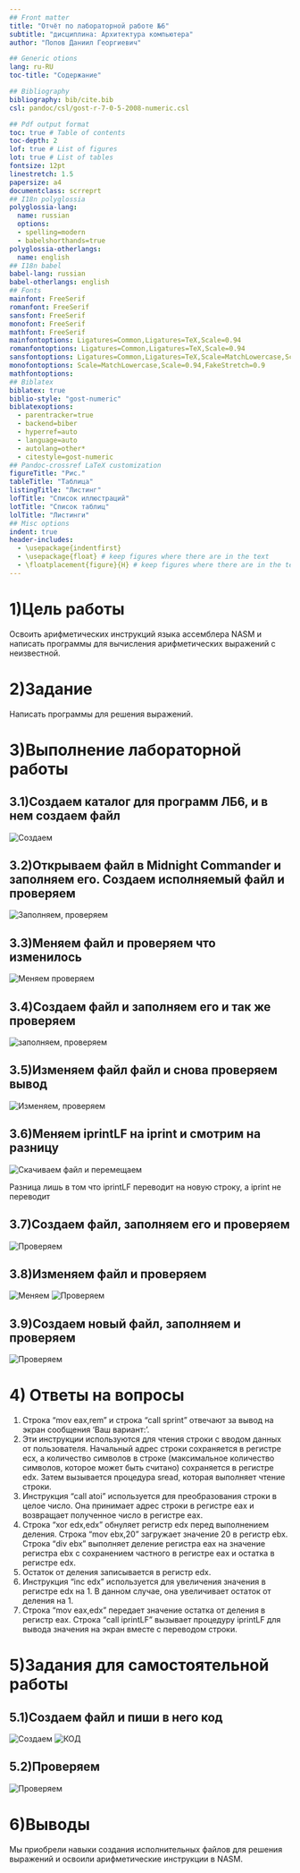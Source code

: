 ```yaml
---
## Front matter
title: "Отчёт по лабораторной работе №6"
subtitle: "дисциплина: Архитектура компьютера"
author: "Попов Даниил Георгиевич"

## Generic otions
lang: ru-RU
toc-title: "Содержание"

## Bibliography
bibliography: bib/cite.bib
csl: pandoc/csl/gost-r-7-0-5-2008-numeric.csl

## Pdf output format
toc: true # Table of contents
toc-depth: 2
lof: true # List of figures
lot: true # List of tables
fontsize: 12pt
linestretch: 1.5
papersize: a4
documentclass: scrreprt
## I18n polyglossia
polyglossia-lang:
  name: russian
  options:
  - spelling=modern
  - babelshorthands=true
polyglossia-otherlangs:
  name: english
## I18n babel
babel-lang: russian
babel-otherlangs: english
## Fonts
mainfont: FreeSerif
romanfont: FreeSerif
sansfont: FreeSerif
monofont: FreeSerif
mathfont: FreeSerif
mainfontoptions: Ligatures=Common,Ligatures=TeX,Scale=0.94
romanfontoptions: Ligatures=Common,Ligatures=TeX,Scale=0.94
sansfontoptions: Ligatures=Common,Ligatures=TeX,Scale=MatchLowercase,Scale=0.94
monofontoptions: Scale=MatchLowercase,Scale=0.94,FakeStretch=0.9
mathfontoptions:
## Biblatex
biblatex: true
biblio-style: "gost-numeric"
biblatexoptions:
  - parentracker=true
  - backend=biber
  - hyperref=auto
  - language=auto
  - autolang=other*
  - citestyle=gost-numeric
## Pandoc-crossref LaTeX customization
figureTitle: "Рис."
tableTitle: "Таблица"
listingTitle: "Листинг"
lofTitle: "Список иллюстраций"
lotTitle: "Список таблиц"
lolTitle: "Листинги"
## Misc options
indent: true
header-includes:
  - \usepackage{indentfirst}
  - \usepackage{float} # keep figures where there are in the text
  - \floatplacement{figure}{H} # keep figures where there are in the text
---
```


# 1)Цель работы

Освоить арифметических инструкций языка ассемблера NASM и написать программы для вычисления арифметических выражений с неизвестной.

# 2)Задание
Написать программы для решения выражений.

# 3)Выполнение лабораторной работы
## 3.1)Создаем каталог для программ ЛБ6, и в нем создаем файл 
![Создаем](/home/dpopov/work/study/2024-2025/Arhe_pc/arch-pc/labs/lab06/image/1.png)
    
## 3.2)Открываем файл в Midnight Commander и заполняем его. Создаем исполняемый файл и проверяем
![Заполняем, проверяем](/home/dpopov/work/study/2024-2025/Arhe_pc/arch-pc/labs/lab06/image/2.png)
    
## 3.3)Меняем файл и проверяем что изменилось 
![Меняем проверяем](/home/dpopov/work/study/2024-2025/Arhe_pc/arch-pc/labs/lab06/image/3.png)

## 3.4)Создаем файл и заполняем его и так же проверяем
![заполняем, проверяем](/home/dpopov/work/study/2024-2025/Arhe_pc/arch-pc/labs/lab06/image/4.png)
    
## 3.5)Изменяем файл файл и снова проверяем вывод
![Изменяем, проверяем](/home/dpopov/work/study/2024-2025/Arhe_pc/arch-pc/labs/lab06/image/5.png)

## 3.6)Меняем iprintLF на iprint и смотрим на разницу
![Скачиваем файл и перемещаем](/home/dpopov/work/study/2024-2025/Arhe_pc/arch-pc/labs/lab06/image/6.png)

Разница лишь в том что iprintLF переводит на новую строку, а iprint не переводит

## 3.7)Создаем файл, заполняем его и проверяем
![Проверяем](/home/dpopov/work/study/2024-2025/Arhe_pc/arch-pc/labs/lab06/image/7.png)
    
## 3.8)Изменяем файл и проверяем
![Меняем](/home/dpopov/work/study/2024-2025/Arhe_pc/arch-pc/labs/lab06/image/8.png)
![Проверяем](/home/dpopov/work/study/2024-2025/Arhe_pc/arch-pc/labs/lab06/image/9.png)
    
## 3.9)Создаем новый файл, заполняем и проверяем
![Проверяем](/home/dpopov/work/study/2024-2025/Arhe_pc/arch-pc/labs/lab06/image/10.png)
    
# 4) Ответы на вопросы
1.	Строка “mov eax,rem” и строка “call sprint” отвечают за вывод на экран сообщения ‘Ваш вариант:’.
2.	Эти инструкции используются для чтения строки с вводом данных от пользователя. Начальный адрес строки сохраняется в регистре ecx, а количество символов в строке (максимальное количество символов, которое может быть считано) сохраняется в регистре edx. Затем вызывается процедура sread, которая выполняет чтение строки.
3.	Инструкция “call atoi” используется для преобразования строки в целое число. Она принимает адрес строки в регистре eax и возвращает полученное число в регистре eax.
4.	Строка “xor edx,edx” обнуляет регистр edx перед выполнением деления. Строка “mov ebx,20” загружает значение 20 в регистр ebx. Строка “div ebx” выполняет деление регистра eax на значение регистра ebx с сохранением частного в регистре eax и остатка в регистре edx.
5.	Остаток от деления записывается в регистр edx.
6.	Инструкция “inc edx” используется для увеличения значения в регистре edx на 1. В данном случае, она увеличивает остаток от деления на 1.
7.	Строка “mov eax,edx” передает значение остатка от деления в регистр eax. Строка “call iprintLF” вызывает процедуру iprintLF для вывода значения на экран вместе с переводом строки.

# 5)Задания для самостоятельной работы
## 5.1)Создаем файл и пиши в него код
![Создаем](/home/dpopov/work/study/2024-2025/Arhe_pc/arch-pc/labs/lab06/image/11.png)
![КОД](/home/dpopov/work/study/2024-2025/Arhe_pc/arch-pc/labs/lab06/image/12.png)
    
## 5.2)Проверяем
![Проверяем](/home/dpopov/work/study/2024-2025/Arhe_pc/arch-pc/labs/lab06/image/13.png)

# 6)Выводы
Мы приобрели навыки создания исполнительных файлов для решения выражений и освоили арифметические инструкции в NASM.

